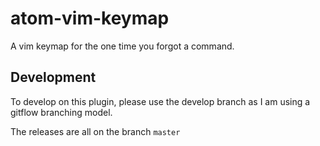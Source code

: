 # atom-vim-keymap

A vim keymap for the one time you forgot a command.

## Development

To develop on this plugin, please use the develop branch as I am using a gitflow branching model.

The releases are all on the branch `master`
